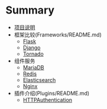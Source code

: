 # Summary

* [项目说明](README.md)
* 框架比较(Frameworks/README.md)
    * [Flask](Frameworks/Flask.md)
    * [Django](Frameworks/Django.md)
    * [Tornado](Frameworks/Tornado.md)
* 组件服务
    * [MariaDB](Components/MariaDB.md)
    * [Redis](Components/Redis.md)
    * [Elasticsearch](Components/Elasticsearch.md)
    * [Nginx](Components/Nginx.md)
* 插件介绍(Plugins/README.md)
    * [HTTPAuthentication](Plugins/HTTPAuthentication.md)
